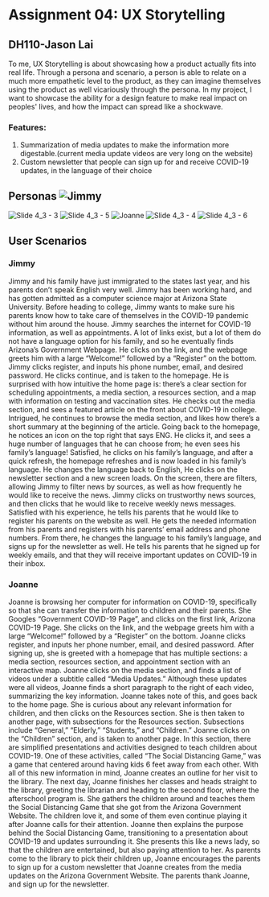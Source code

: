 # Assignment 04: UX Storytelling
## DH110-Jason Lai

To me, UX Storytelling is about showcasing how a product actually fits into real life. Through a persona and scenario, a person is able to relate on a much more empathetic level to the product, as they can imagine themselves using the product as well vicariously through the persona. In my project, I want to showcase the ability for a design feature to make real impact on peoples' lives, and how the impact can spread like a shockwave.

### Features:
1. Summarization of media updates to make the information more digestable.(current media update videos are very long on the website)
2. Custom newsletter that people can sign up for and receive COVID-19 updates, in the language of their choice

## Personas ![Jimmy](https://user-images.githubusercontent.com/77956479/138826507-e258bd0e-7d20-4f3c-ad97-001cd115b33c.png)
![Slide 4_3 - 3](https://user-images.githubusercontent.com/77956479/138826526-9375339f-676f-4875-a6ff-1ef35668a44d.png)
![Slide 4_3 - 5](https://user-images.githubusercontent.com/77956479/138826573-125c276b-2e83-4f86-9dc1-96788107b697.png)
![Joanne](https://user-images.githubusercontent.com/77956479/138826579-119400ac-e5d6-4718-9101-9acfc17f3408.png)
![Slide 4_3 - 4](https://user-images.githubusercontent.com/77956479/138826591-0bf8f326-056c-4fa0-98c4-dda07d203cf1.png)
![Slide 4_3 - 6](https://user-images.githubusercontent.com/77956479/138826595-f1ee4858-cadf-434b-a093-cc6921fadaa0.png)

## User Scenarios
### Jimmy 
Jimmy and his family have just immigrated to the states last year, and his parents don’t speak English very well. Jimmy has been working hard, and has gotten admitted as a computer science major at Arizona State University. Before heading to college, Jimmy wants to make sure his parents know how to take care of themselves in the COVID-19 pandemic without him around the house. Jimmy searches the internet for COVID-19 information, as well as appointments. A lot of links exist, but a lot of them do not have a language option for his family, and so he eventually finds Arizona’s Government Webpage. He clicks on the link, and the webpage greets him with a large “Welcome!” followed by a “Register” on the bottom. Jimmy clicks register, and inputs his phone number, email, and desired password. He clicks continue, and is taken to the homepage. He is surprised with how intuitive the home page is: there’s a clear section for scheduling appointments, a media section, a resources section, and a map with information on testing and vaccination sites. He checks out the media section, and sees a featured article on the front about COVID-19 in college. Intrigued, he continues to browse the media section, and likes how there’s a short summary at the beginning of the article. Going back to the homepage, he notices an icon on the top right that says ENG. He clicks it, and sees a huge number of languages that he can choose from; he even sees his family’s language! Satisfied, he clicks on his family’s language, and after a quick refresh, the homepage refreshes and is now loaded in his family’s language. He changes the language back to English, He clicks on the newsletter section and a new screen loads. On the screen, there are filters, allowing Jimmy to filter news by sources, as well as how frequently he would like to receive the news. Jimmy clicks on trustworthy news sources, and then clicks that he would like to receive weekly news messages. Satisfied with his experience, he tells his parents that he would like to register his parents on the website as well. He gets the needed information from his parents and registers with his parents’ email address and phone numbers. From there, he changes the language to his family’s language, and signs up for the newsletter as well. He tells his parents that he signed up for weekly emails, and that they will receive important updates on COVID-19 in their inbox. 
### Joanne
Joanne is browsing her computer for information on COVID-19, specifically so that she can transfer the information to children and their parents. She Googles “Government COVID-19 Page”, and clicks on the first link, Arizona COVID-19 Page. She clicks on the link, and the webpage greets him with a large “Welcome!” followed by a “Register” on the bottom. Joanne clicks register, and inputs her phone number, email, and desired password. After signing up, she is greeted with a homepage that has multiple sections: a media section, resources section, and appointment section with an interactive map. Joanne clicks on the media section, and finds a list of videos under a subtitle called “Media Updates.” Although these updates were all videos, Joanne finds a short paragraph to the right of each video, summarizing the key information. Joanne takes note of this, and goes back to the home page. She is curious about any relevant information for children, and then clicks on the Resources section. She is then taken to another page, with subsections for the Resources section. Subsections include “General,” “Elderly,” “Students,” and “Children.” Joanne clicks on the “Children” section, and is taken to another page. In this section, there are simplified presentations and activities designed to teach children about COVID-19. One of these activities, called “The Social Distancing Game,” was a game that centered around having kids 6 feet away from each other. With all of this new information in mind, Joanne creates an outline for her visit to the library. The next day, Joanne finishes her classes and heads straight to the library, greeting the librarian and heading to the second floor, where the afterschool program is. She gathers the children around and teaches them the Social Distancing Game that she got from the Arizona Government Website. The children love it, and some of them even continue playing it after Joanne calls for their attention. Joanne then explains the purpose behind the Social Distancing Game, transitioning to a presentation about COVID-19 and updates surrounding it. She presents this like a news lady, so that the children are entertained, but also paying attention to her.  As parents come to the library to pick their children up, Joanne encourages the parents to sign up for a custom newsletter that Joanne creates from the media updates on the Arizona Government Website. The parents thank Joanne, and sign up for the newsletter.
